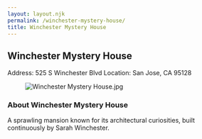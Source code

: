 ```yaml
---
layout: layout.njk
permalink: /winchester-mystery-house/
title: Winchester Mystery House
---
```


<article class="attraction-detail container">
  <h2>Winchester Mystery House</h2>
  <div class="attraction-meta">
    <span class="address">Address: 525 S Winchester Blvd</span>
    <span class="location">Location: San Jose, CA 95128</span>
  </div>
  <figure class="attraction-image">
    <img src="https://upload.wikimedia.org/wikipedia/commons/9/94/Winchester_Mystery_House.jpg?v=1743430669964" alt="Winchester Mystery House.jpg" loading="lazy">
  </figure>
  <div class="attraction-description">
    <h3>About Winchester Mystery House</h3>
    <p>A sprawling mansion known for its architectural curiosities, built continuously by Sarah Winchester.</p>
  </div>
  
</article>